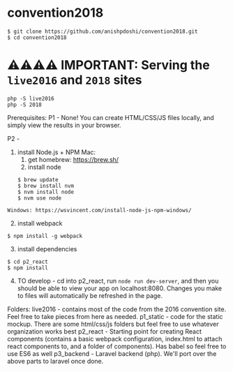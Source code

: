 # convention2018

```
$ git clone https://github.com/anishpdoshi/convention2018.git
$ cd convention2018
```

# ⚠️⚠️⚠️⚠️ IMPORTANT: Serving the `live2016` and `2018` sites

```
php -S live2016
php -S 2018
```

Prerequisites:
P1 - None! You can create HTML/CSS/JS files locally, and simply view the results in your browser.

P2 -

  1) install Node.js + NPM
    Mac:
      1) get homebrew: https://brew.sh/
      2) install node
      ```
      $ brew update
      $ brew install nvm
      $ nvm install node
      $ nvm use node
      ```
    Windows: https://wsvincent.com/install-node-js-npm-windows/

  2) install webpack
  ```
  $ npm install -g webpack
  ```
  3) install dependencies
  ```
  $ cd p2_react
  $ npm install
  ```
  4) TO develop - cd into p2_react, run ```node run dev-server```, and then you should be able to view your app on localhost:8080. Changes you make to files will automatically be refreshed in the page.

  Folders:
    live2016 - contains most of the code from the 2016 convention site. Feel free to take pieces from here as needed.
    p1_static - code for the static mockup. There are some html/css/js folders but feel free to use  whatever organization works best
    p2_react - Starting point for creating React components (contains a basic webpack configuration, index.html to attach react components to, and a folder of components). Has babel so feel free to use ES6 as well
    p3_backend - Laravel backend (php). We'll port over the above parts to laravel once done.
